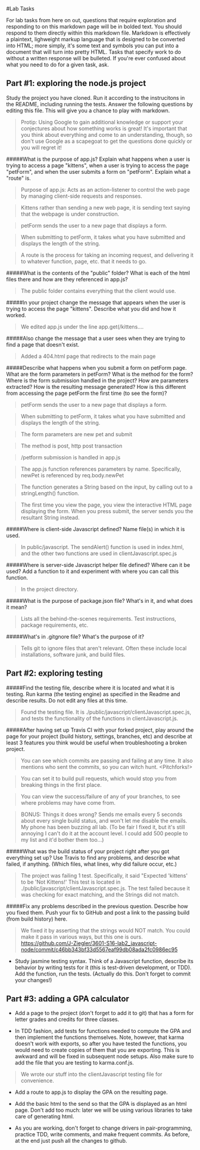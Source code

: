 #Lab Tasks

For lab tasks from here on out, questions that require exploration and responding to on this markdown page will be in bolded text. You should respond to them directly within this markdown file. Markdown is effectively a plaintext, lighweight markup language that is designed to be converted into HTML; more simply, it's some text and symbols you can put into a document that will turn into pretty HTML.
Tasks that specify work to do without a written response will be bulleted.
If you're ever confused about what you need to do for a given task, ask.

## Part #1: exploring the node.js project
Study the project you have cloned. Run it according to the instrucitons in the README, including running the tests. Answer the following questions by editing this file.  This will give you a chance to play with markdown.

> Protip: Using Google to gain additional knowledge or support your conjectures about how something works is great! It's important that you think about everything and come to an understanding, though, so don't use Google as a scapegoat to get the questions done quickly or you will regret it!

#####What is the purpose of app.js? Explain what happens when a user is trying to access a page "kittens", when a user is trying to access the page "petForm", and when the user submits a form on "petForm". Explain what a "route" is.

> Purpose of app.js: Acts as an action-listener to control the web page by managing client-side requests and responses.

> Kittens rather than sending a new web page, it is sending text saying that the webpage is under construction.

> petForm sends the user to a new page that displays a form.

> When submitting to petForm, it takes what you have submitted and displays the length of the string.

> A route is the process for taking an incoming request, and delivering it to whatever function, page, etc. that it needs to go.

#####What is the contents of the "public" folder? What is each of the html files there and how are they referenced in app.js?

> The public folder contains everything that the client would use.

#####In your project change the message that appears when the user is trying to access the page "kittens". Describe what you did and how it worked.

> We edited app.js under the line app.get(/kittens....

#####Also change the message that a user sees when they are trying to find a page that doesn't exist.

> Added a 404.html page that redirects to the main page

#####Describe what happens when you submit a form on petForm page. What are the form parameters in petForm? What is the method for the form? Where is the form submission handled in the project? How are parameters extracted? How is the resulting message generated? How is this different from accessing the page petForm the first time (to see the form)?

> petForm sends the user to a new page that displays a form.

> When submitting to petForm, it takes what you have submitted and displays the length of the string.

> The form parameters are new pet and submit

> The method is post, http post transaction

> /petform submission is handled in app.js

> The app.js function references parameters by name. Specifically, newPet is referenced by req.body.newPet

> The function generates a String based on the input, by calling out to a stringLength() function.

> The first time you view the page, you view the interactive HTML page displaying the form. When you press submit, the server sends you the resultant String instead.

#####Where is client-side Javascript defined? Name file(s) in which it is used.

> In public/javascript. The sendAlert() function is used in index.html, and the other two functions are used in clientJavascript.spec.js

#####Where is server-side Javascript helper file defined? Where can it be used? Add a function to it and experiment with where you can call this function.

> In the project directory.

#####What is the purpose of package.json file? What's in it, and what does it mean?

> Lists all the behind-the-scenes requirements. Test instructions, package requirements, etc.

#####What's in .gitgnore file? What's the purpose of it?

> Tells git to ignore files that aren't relevant. Often these include local installations, software junk, and build files.

## Part #2: exploring testing

#####Find the testing file, describe where it is located and what it is testing. Run karma (the testing engine) as specified in the Readme and describe results. Do not edit any files at this time.

> Found the testing file. It is ./public/javascript/clientJavascript.spec.js, and tests the functionality of the functions in clientJavascript.js.

#####After having set up Travis CI with your forked project, play around the page for your project (build history, settings, branches, etc) and describe at least 3 features you think would be useful when troubleshooting a broken project.

> You can see which commits are passing and failing at any time. It also mentions who sent the commits, so you can witch hunt. <Pitchforks!>

> You can set it to build pull requests, which would stop you from breaking things in the first place.

> You can view the success/failure of any of your branches, to see where problems may have come from.

> BONUS: Things it does wrong? Sends me emails every 5 seconds about every single build status, and won't let me disable the emails. My phone has been buzzing all lab. (To be fair I fixed it, but it's still annoying I can't do it at the account level. I could add 500 people to my list and it'd bother them too...)

#####What was the build status of your project right after you got everything set up? Use Travis to find any problems, and describe what failed, if anything. (Which files, what lines, why did failure occur, etc.)

> The project was failing 1 test. Specifically, it said "Expected 'kittens' to be 'Not Kittens!' This test is located in ./public/javascript/clientJavascript.spec.js. The test failed because it was checking for exact matching, and the Strings did not match.

#####Fix any problems described in the previous question. Describe how you fixed them. Push your fix to GitHub and post a link to the passing build (from build history) here.

> We fixed it by asserting that the strings would NOT match. You could make it pass in various ways, but this one is ours.
> https://github.com/J-Ziegler/3601-S16-lab2_javascript-node/commit/c46bb343bf33d5567eaf99db08ada2fc0986ec95

- Study jasmine testing syntax. Think of a Javascript function, describe its behavior by writing tests for it (this is test-driven development, or TDD). Add the function, run the tests. (Actually do this. Don't forget to commit your changes!)

## Part #3: adding a GPA calculator

- Add a page to the project (don't forget to add it to git) that has a form for letter grades and credits for three classes.

- In TDD fashion, add tests for functions needed to compute the GPA and then implement the functions themselves. Note, however, that karma doesn't work with exports, so after you have tested the functions, you would need to create copies of them that you are exporting. This is awkward and will be fixed in subsequent node setups. Also make sure to add the file that you are testing to karma.conf.js.

> We wrote our stuff into the clientJavascript testing file for convenience.

- Add a route to app.js to display the GPA on the resulting page.

- Add the basic html to the send so that the GPA is displayed as an html page. Don't add too much: later we will be using various libraries to take care of generating html.

- As you are working, don't forget to change drivers in pair-programming, practice TDD, write comments, and make frequent commits. As before, at the end just push all the changes to github.
